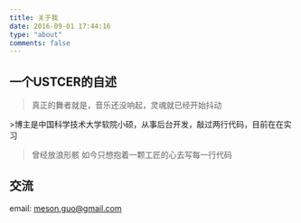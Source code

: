 ```yaml
---
title: 关于我
date: 2016-09-01 17:44:16
type: "about"
comments: false
---
```

## 一个USTCER的自述

<blockquote class="blockquote-center" id="clear"><div id="lovelqw">真正的舞者就是，音乐还没响起，灵魂就已经开始抖动</div></blockquote>
>博主是中国科学技术大学软院小硕，从事后台开发，敲过两行代码，目前在在实习

>曾经放浪形骸 如今只想抱着一颗工匠的心去写每一行代码

## 交流

email: meson.guo@gmail.com
